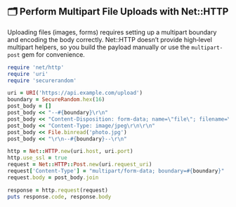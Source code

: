## 🗂 Perform Multipart File Uploads with Net::HTTP

Uploading files (images, forms) requires setting up a multipart boundary and encoding the body correctly. Net::HTTP doesn’t provide high‑level multipart helpers, so you build the payload manually or use the `multipart-post` gem for convenience.

```ruby
require 'net/http'
require 'uri'
require 'securerandom'

uri = URI('https://api.example.com/upload')
boundary = SecureRandom.hex(16)
post_body = []
post_body << "--#{boundary}\r\n"
post_body << "Content-Disposition: form-data; name=\"file\"; filename=\"photo.jpg\"\r\n"
post_body << "Content-Type: image/jpeg\r\n\r\n"
post_body << File.binread('photo.jpg')
post_body << "\r\n--#{boundary}--\r\n"

http = Net::HTTP.new(uri.host, uri.port)
http.use_ssl = true
request = Net::HTTP::Post.new(uri.request_uri)
request['Content-Type'] = "multipart/form-data; boundary=#{boundary}"
request.body = post_body.join

response = http.request(request)
puts response.code, response.body
```